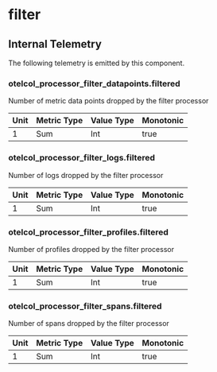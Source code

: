 [comment]: <> (Code generated by mdatagen. DO NOT EDIT.)

# filter

## Internal Telemetry

The following telemetry is emitted by this component.

### otelcol_processor_filter_datapoints.filtered

Number of metric data points dropped by the filter processor

| Unit | Metric Type | Value Type | Monotonic |
| ---- | ----------- | ---------- | --------- |
| 1 | Sum | Int | true |

### otelcol_processor_filter_logs.filtered

Number of logs dropped by the filter processor

| Unit | Metric Type | Value Type | Monotonic |
| ---- | ----------- | ---------- | --------- |
| 1 | Sum | Int | true |

### otelcol_processor_filter_profiles.filtered

Number of profiles dropped by the filter processor

| Unit | Metric Type | Value Type | Monotonic |
| ---- | ----------- | ---------- | --------- |
| 1 | Sum | Int | true |

### otelcol_processor_filter_spans.filtered

Number of spans dropped by the filter processor

| Unit | Metric Type | Value Type | Monotonic |
| ---- | ----------- | ---------- | --------- |
| 1 | Sum | Int | true |
